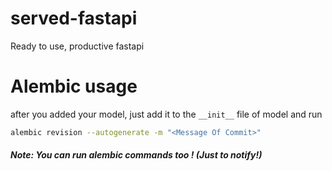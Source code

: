 # served-fastapi
Ready to use, productive fastapi

# Alembic usage
after you added your model, just add it to the ``__init__`` file of model and run
````bash
alembic revision --autogenerate -m "<Message Of Commit>"
````
##### Note: You can run alembic commands too ! (Just to notify!)
